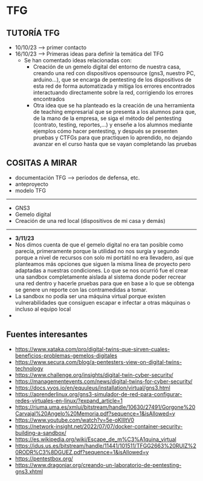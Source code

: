 # TFG
## TUTORÍA TFG
- 10/10/23 --> primer contacto
- 16/10/23 --> Primeras ideas para definir la temática del TFG
  - Se han comentado ideas relacionadas con:
    - Creación de un gemelo digital del entorno de nuestra casa, creando una red con dispositivos opensource (gns3, nuestro PC, arduino...), que se encarga de pentesting de los dispositivos de esta red de forma automatizada y mitiga los errores encontrados interactuando directamente sobre la red, corrigiendo los errores encontrados
    - Otra idea que se ha planteado es la creación de una herramienta de teaching empresarial que se presenta a los alumnos para que, de la mano de la empresa, se siga el método del pentesting (contrato, testing, reportes,...) y enseñe a los alumnos mediante ejemplos cómo hacer pentesting, y después se presenten pruebas y CTFGs para que practiquen lo aprendido, no dejando avanzar en el curso hasta que se vayan completando las pruebas    
## COSITAS A MIRAR
- documentación TFG --> períodos de defensa, etc.
- anteproyecto
- modelo TFG
---
- GNS3
- Gemelo digital
- Creación de una red local (dispositivos de mi casa y demás)
---
- **3/11/23**
- Nos dimos cuenta de que el gemelo digital no era tan posible como parecía, primeramente porque la utilidad no nos surgía y segundo porque a nivel de recursos con solo mi portátil no era llevadero, así que planteamos más opciones que siguen la misma línea de proyecto pero adaptadas a nuestras condiciones. Lo que se nos ocurrió fue el crear una sandbox completamente aislada al sistema donde poder recrear una red dentro y hacerle pruebas para que en base a lo que se obtenga se genere un reporte con las contramedidas a tomar.
- La sandbox no podía ser una máquina virtual porque existen vulnerabilidades que consiguen escapar e infectar a otras máquinas o incluso al equipo local
- 
 
## Fuentes interesantes
- https://www.xataka.com/pro/digital-twins-que-sirven-cuales-beneficios-problemas-gemelos-digitales
- https://www.secura.com/blog/a-pentesters-view-on-digital-twins-technology
- https://www.challenge.org/insights/digital-twin-cyber-security/
- https://managementevents.com/news/digital-twins-for-cyber-security/
- https://docs.vyos.io/en/equuleus/installation/virtual/gns3.html
- https://aprenderlinux.org/gns3-simulador-de-red-para-configurar-redes-virtuales-en-linux/?expand_article=1
- https://riuma.uma.es/xmlui/bitstream/handle/10630/27491/Gorgone%20Carvajal%20Angelo%20Memoria.pdf?sequence=1&isAllowed=y
- https://www.youtube.com/watch?v=5e-oKlIltV0
- https://network-insight.net/2022/07/07/docker-container-security-building-a-sandbox/
- https://es.wikipedia.org/wiki/Escape_de_m%C3%A1quina_virtual
- https://idus.us.es/bitstream/handle/11441/101511/TFGG2663%20RUIZ%20RODR%C3%8DGUEZ.pdf?sequence=1&isAllowed=y
- https://pentestbox.org/
- https://www.dragonjar.org/creando-un-laboratorio-de-pentesting-gns3.xhtml
